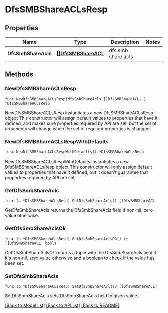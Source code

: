 # DfsSMBShareACLsResp

## Properties

Name | Type | Description | Notes
------------ | ------------- | ------------- | -------------
**DfsSmbShareAcls** | [**[]DfsSMBShareACL**](DfsSMBShareACL.md) | dfs smb share acls | 

## Methods

### NewDfsSMBShareACLsResp

`func NewDfsSMBShareACLsResp(dfsSmbShareAcls []DfsSMBShareACL, ) *DfsSMBShareACLsResp`

NewDfsSMBShareACLsResp instantiates a new DfsSMBShareACLsResp object
This constructor will assign default values to properties that have it defined,
and makes sure properties required by API are set, but the set of arguments
will change when the set of required properties is changed

### NewDfsSMBShareACLsRespWithDefaults

`func NewDfsSMBShareACLsRespWithDefaults() *DfsSMBShareACLsResp`

NewDfsSMBShareACLsRespWithDefaults instantiates a new DfsSMBShareACLsResp object
This constructor will only assign default values to properties that have it defined,
but it doesn't guarantee that properties required by API are set

### GetDfsSmbShareAcls

`func (o *DfsSMBShareACLsResp) GetDfsSmbShareAcls() []DfsSMBShareACL`

GetDfsSmbShareAcls returns the DfsSmbShareAcls field if non-nil, zero value otherwise.

### GetDfsSmbShareAclsOk

`func (o *DfsSMBShareACLsResp) GetDfsSmbShareAclsOk() (*[]DfsSMBShareACL, bool)`

GetDfsSmbShareAclsOk returns a tuple with the DfsSmbShareAcls field if it's non-nil, zero value otherwise
and a boolean to check if the value has been set.

### SetDfsSmbShareAcls

`func (o *DfsSMBShareACLsResp) SetDfsSmbShareAcls(v []DfsSMBShareACL)`

SetDfsSmbShareAcls sets DfsSmbShareAcls field to given value.



[[Back to Model list]](../README.md#documentation-for-models) [[Back to API list]](../README.md#documentation-for-api-endpoints) [[Back to README]](../README.md)



